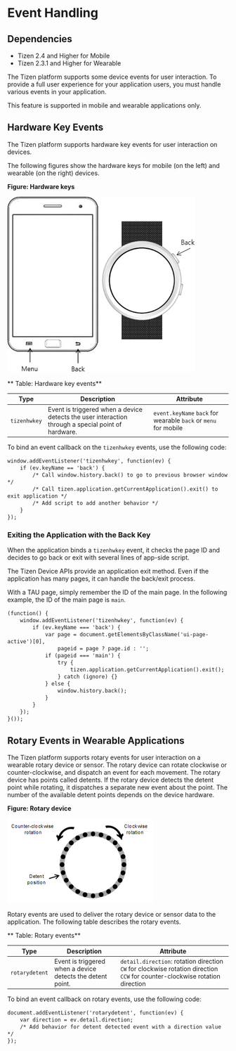 # Event Handling

## Dependencies

- Tizen 2.4 and Higher for Mobile
- Tizen 2.3.1 and Higher for Wearable

The Tizen platform supports some device events for user interaction. To provide a full user experience for your application users, you must handle various events in your application.

This feature is supported in mobile and wearable applications only.

## Hardware Key Events

The Tizen platform supports hardware key events for user interaction on devices.

The following figures show the hardware keys for mobile (on the left) and wearable (on the right) devices.

**Figure: Hardware keys**

![Hardware keys](./media/hwkey_phone_wearable.png)

** Table: Hardware key events**

| Type         | Description                              | Attribute                                |
| ------------ | ---------------------------------------- | ---------------------------------------- |
| `tizenhwkey` | Event is triggered when a device detects the user interaction through a special point of hardware. | `event.keyName`						`back` for wearable			`back` or `menu` for mobile |

To bind an event callback on the `tizenhwkey` events, use the following code:

```
window.addEventListener('tizenhwkey', function(ev) {
    if (ev.keyName == 'back') {
        /* Call window.history.back() to go to previous browser window */
        /* Call tizen.application.getCurrentApplication().exit() to exit application */
        /* Add script to add another behavior */
    }
});
```

### Exiting the Application with the Back Key

When the application binds a `tizenhwkey` event, it checks the page ID and decides to go back or exit with several lines of app-side script.

The Tizen Device APIs provide an application exit method. Even if the application has many pages, it can handle the back/exit process.

With a TAU page, simply remember the ID of the main page. In the following example, the ID of the main page is `main`.

```
(function() {
    window.addEventListener('tizenhwkey', function(ev) {
        if (ev.keyName === 'back') {
            var page = document.getElementsByClassName('ui-page-active')[0],
                pageid = page ? page.id : '';
            if (pageid === 'main') {
                try {
                    tizen.application.getCurrentApplication().exit();
                } catch (ignore) {}
            } else {
                window.history.back();
            }
        }
    });
}());
```

## Rotary Events in Wearable Applications

The Tizen platform supports rotary events for user interaction on a wearable rotary device or sensor. The rotary device can rotate clockwise or counter-clockwise, and dispatch an event for each movement. The rotary device has points called detents. If the rotary device detects the detent point while rotating, it dispatches a separate new event about the point. The number of the available detent points depends on the device hardware.

**Figure: Rotary device**

![Rotary device](./media/rotary_event.png) 

Rotary events are used to deliver the rotary device or sensor data to the application. The following table describes the rotary events.

** Table: Rotary events**

| Type           | Description                              | Attribute                                |
| -------------- | ---------------------------------------- | ---------------------------------------- |
| `rotarydetent` | Event is triggered when a device detects the detent point. | `detail.direction`: rotation direction			`CW` for clockwise rotation direction			`CCW` for counter-clockwise rotation direction |

To bind an event callback on rotary events, use the following code:

```
document.addEventListener('rotarydetent', function(ev) {
    var direction = ev.detail.direction;
    /* Add behavior for detent detected event with a direction value */
});
```